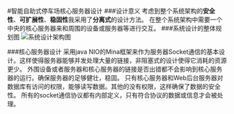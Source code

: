 #智能自助式停车场核心服务器设计
###设计意义
考虑到整个系统架构的**安全性**、**可扩展性**、**稳固性**我采用了**分离式**的设计方法。
在整个系统架构中需要一个中央的核心服务器来和周围的设备或服务器等进行交互。
###系统设计的整体规划图
![系统设计架构图](http://7xj2yt.com1.z0.glb.clouddn.com/智能自助式停车场系统设计架构.png)

###核心服务器设计
采用java NIO的Mina框架来作为服务器Socket通信的基本设计。这样使得服务器能够并发处理大量的链接，非阻塞式的设计使得它消耗的资源更少。
外围设备或者服务器和核心服务器的链接是否出错都不会影响到核心服务器的运行。确保服务器的足够健壮，稳固。
只有核心服务器和Web后台服务器对数据库有访问的权限，能够读写数据。其他的没有权限，这样确保了数据的安全性。
所有的socket通信协议都有内部定义，只有符合协议的数据或信息才会被处理。
